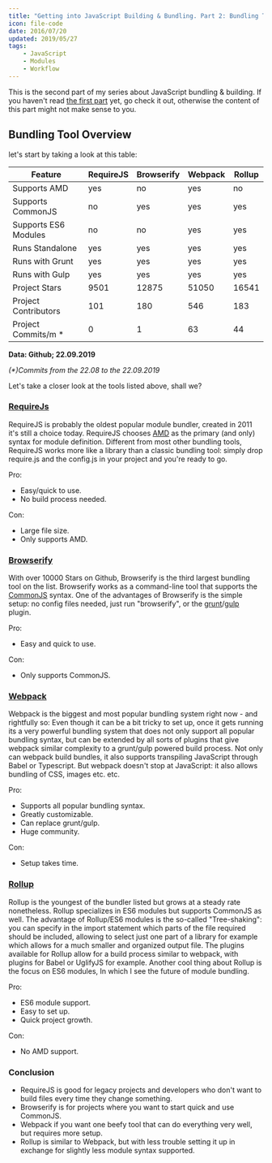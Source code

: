```yaml
---
title: "Getting into JavaScript Building & Bundling. Part 2: Bundling Tools"
icon: file-code
date: 2016/07/20
updated: 2019/05/27
tags:
    - JavaScript
    - Modules
    - Workflow
---
```


This is the second part of my series about JavaScript bundling & building. If you haven't read [the first part](http://rilling.dev/getting-into-javascript-building-and-bundling-part-1-modules) yet, go check it out, otherwise the content of this part might not make sense to you.

<!-- more -->

## Bundling Tool Overview

let's start by taking a look at this table:

| Feature              | RequireJS | Browserify | Webpack | Rollup |
| -------------------- | --------- | ---------- | ------- | ------ |
| Supports AMD         | yes       | no         | yes     | no     |
| Supports CommonJS    | no        | yes        | yes     | yes    |
| Supports ES6 Modules | no        | no         | yes     | yes    |
| Runs Standalone      | yes       | yes        | yes     | yes    |
| Runs with Grunt      | yes       | yes        | yes     | yes    |
| Runs with Gulp       | yes       | yes        | yes     | yes    |
| Project Stars        | 9501      | 12875      | 51050   | 16541  |
| Project Contributors | 101       | 180        | 546     | 183    |
| Project Commits/m \* | 0         | 1          | 63      | 44     |

**Data: Github; 22.09.2019**

_(\*)Commits from the 22.08 to the 22.09.2019_

Let's take a closer look at the tools listed above, shall we?

### [RequireJs](http://requirejs.org)

RequireJS is probably the oldest popular module bundler, created in 2011 it's still a choice today. RequireJS chooses [AMD](http://rilling.dev/getting-into-JavaScript-building-and-bundling-part-1-modules) as the primary (and only) syntax for module definition. Different from most other bundling tools, RequireJS works more like a library than a classic bundling tool: simply drop require.js and the config.js in your project and you're ready to go.

Pro:

-   Easy/quick to use.
-   No build process needed.

Con:

-   Large file size.
-   Only supports AMD.

### [Browserify](http://browserify.org/)

With over 10000 Stars on Github, Browserify is the third largest bundling tool on the list. Browserify works as a command-line tool that supports the [CommonJS](http://rilling.dev/getting-into-JavaScript-building-and-bundling-part-1-modules) syntax. One of the advantages of Browserify is the simple setup: no config files needed, just run "browserify", or the [grunt](https://www.npmjs.com/package/grunt-browserify)/[gulp](https://www.npmjs.com/package/gulp-browserify) plugin.

Pro:

-   Easy and quick to use.

Con:

-   Only supports CommonJS.

### [Webpack](https://webpack.github.io/)

Webpack is the biggest and most popular bundling system right now - and rightfully so: Even though it can be a bit tricky to set up, once it gets running its a very powerful bundling system that does not only support all popular bundling syntax, but can be extended by all sorts of plugins that give webpack similar complexity to a grunt/gulp powered build process. Not only can webpack build bundles, it also supports transpiling JavaScript through Babel or Typescript. But webpack doesn't stop at JavaScript: it also allows bundling of CSS, images etc. etc.

Pro:

-   Supports all popular bundling syntax.
-   Greatly customizable.
-   Can replace grunt/gulp.
-   Huge community.

Con:

-   Setup takes time.

### [Rollup](http://rollupjs.org/)

Rollup is the youngest of the bundler listed but grows at a steady rate nonetheless. Rollup specializes in ES6 modules but supports CommonJS as well. The advantage of Rollup/ES6 modules is the so-called "Tree-shaking": you can specify in the import statement which parts of the file required should be included, allowing to select just one part of a library for example which allows for a much smaller and organized output file. The plugins available for Rollup allow for a build process similar to webpack, with plugins for Babel or UglifyJS for example. Another cool thing about Rollup is the focus on ES6 modules, In which I see the future of module bundling.

Pro:

-   ES6 module support.
-   Easy to set up.
-   Quick project growth.

Con:

-   No AMD support.

### Conclusion

-   RequireJS is good for legacy projects and developers who don't want to build files every time they change something.
-   Browserify is for projects where you want to start quick and use CommonJS.
-   Webpack if you want one beefy tool that can do everything very well, but requires more setup.
-   Rollup is similar to Webpack, but with less trouble setting it up in exchange for slightly less module syntax supported.
